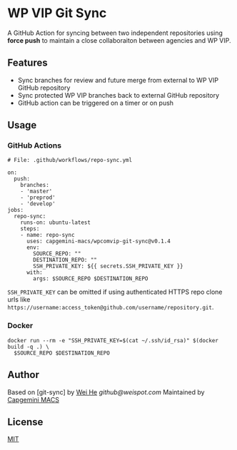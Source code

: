 # WP VIP Git Sync

A GitHub Action for syncing between two independent repositories using **force push** to maintain a close collaboraiton between agencies and WP VIP.

## Features
 * Sync branches for review and future merge from external to WP VIP GitHub repository
 * Sync protected WP VIP branches back to external GitHub repository
 * GitHub action can be triggered on a timer or on push

## Usage

### GitHub Actions
```
# File: .github/workflows/repo-sync.yml

on:
  push:
    branches:    
    - 'master'
    - 'preprod'
    - 'develop'
jobs:
  repo-sync:
    runs-on: ubuntu-latest
    steps:
    - name: repo-sync
      uses: capgemini-macs/wpcomvip-git-sync@v0.1.4
      env:
        SOURCE_REPO: ""
        DESTINATION_REPO: ""
        SSH_PRIVATE_KEY: ${{ secrets.SSH_PRIVATE_KEY }}
      with:
        args: $SOURCE_REPO $DESTINATION_REPO
```
`SSH_PRIVATE_KEY` can be omitted if using authenticated HTTPS repo clone urls like `https://username:access_token@github.com/username/repository.git`.

### Docker
```
docker run --rm -e "SSH_PRIVATE_KEY=$(cat ~/.ssh/id_rsa)" $(docker build -q .) \
  $SOURCE_REPO $DESTINATION_REPO
```

## Author
Based on [git-sync] by [Wei He](https://github.com/wei) _github@weispot.com_
Maintained by [Capgemini MACS](https://github.com/capgemini-macs)

## License
[MIT](https://wei.mit-license.org)
